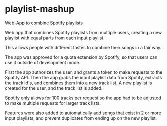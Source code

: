 # playlist-mashup
Web-App to combine Spotify playlists

Web app that combines Spotify playlists from multiple users, creating a new playlist with equal parts from each input playlist.

This allows people with different tastes to combine their songs in a fair way.

The app was approved for a quota extension by Spotify, so that users can use it outside of development mode.

First the app authorizes the user, and grants a token to make requests to the Spotify API. Then the app grabs the input playlist data from Spotify, extracts the track id's, and combines them into a new track list. A new playlist is created for the user, and the track list is added.

Spotify only allows for 100 tracks per request so the app had to be adjusted to make multiple requests for larger track lists.

Features were also added to automatically add songs that exist in 2 or more input playlists, and prevent duplicates from ending up on the new playlist.
